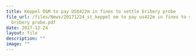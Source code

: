 ```yaml
---
title: Keppel O&M to pay US$422m in fines to settle bribery probe
file_url: /files/News/20171224_st_keppel om to pay us422m in fines to settle
  bribery probe.pdf
date: 2017-12-24
layout: file
description: ""
image: ""
---
```

